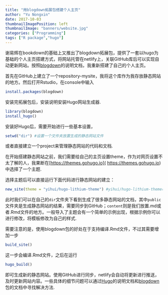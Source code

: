 ```yaml
---
title: "用blogdown拓展包搭建个人主页"
author: "Yu Nongxin"
date: 2017-10-03
thumbnailImagePosition: left
thumbnailImage: "banners/website.jpg"
categories: ["Programming"]
tags: ["R package","hugo"]
---
```

<!--more-->
谢易辉在bookdown的基础上又推出了blogdown拓展包，提供了一套以hugo为基础的个人主页搭建方式，将网站托管在netlify上，关联GitHub库后可以实现自动更新网站。按照[blogdown](https://bookdown.org/yihui/blogdown/)的说明文档，我重新搭建了自己的个人主页。

首先在GitHub上建立了一个repository-mysite，我将这个库作为我存放静态网站的地方。然后打开Rstudio，在console中输入
```r
install.packages(blogdown)
```
安装完拓展包后，安装说明安装Hugo网站生成器.
```r
library(blogdown)
install_hugo()
```
安装好Hugo后，需要开始进行一些基本设置，
```r
setwd("dir") #设置一个文件夹放置生成的静态网站文件
```
或者直接建立一个project来管理静态网站的代码和文档.

在开始搭建静态网站之前，我们需要给自己的主页设置theme，作为对网页设置不太了解的人，我果断在[https://themes.gohugo.io]( https://themes.gohugo.io)中选择了一个主题.

选择主题后可以直接运行下面代码进行静态网站的建立：
```r
new_site(theme = "yihui/hugo-lithium-theme") #yihui/hugo-lithium-theme改成你选择的主题的GitHub仓库即可
```
此时我们可以在自己的`dir`文件夹下看到生成了很多静态网站的文档，其中`public`文件夹是生成静态网站的结果，需要同步到GitHub；`content`则是我们放置.md或者.Rmd文件的地方。一般导入了主题会有一个简单的示例出现，根据示例你可以进行修改，将模板修改为自己的样式.

需要注意的是，使用blogdown包的好处在于支持编译.Rmd文件，不过其需要增加一步
```r
build_site()
```

这一步会编译.Rmd文件，之后在运行
```r
hugo_build()
```
即可生成新的静态网站。使用GitHub进行同步，netlify会自动将更新进行推送，及时更新网站内容。一些具体的细节问题可以通过[Hugo](http://gohugo.io/)的说明文档和[blogdown](https://bookdown.org/yihui/blogdown/)包的文档中寻找解决方法.

